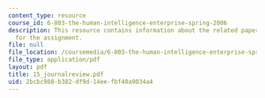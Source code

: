 ```yaml
---
content_type: resource
course_id: 6-803-the-human-intelligence-enterprise-spring-2006
description: This resource contains information about the related paper and the guidelines
  for the assignment.
file: null
file_location: /coursemedia/6-803-the-human-intelligence-enterprise-spring-2006/2bcbc988b382df9d14eefbf40a9034a4_15_journalreview.pdf
file_type: application/pdf
layout: pdf
title: 15_journalreview.pdf
uid: 2bcbc988-b382-df9d-14ee-fbf40a9034a4
---
```

